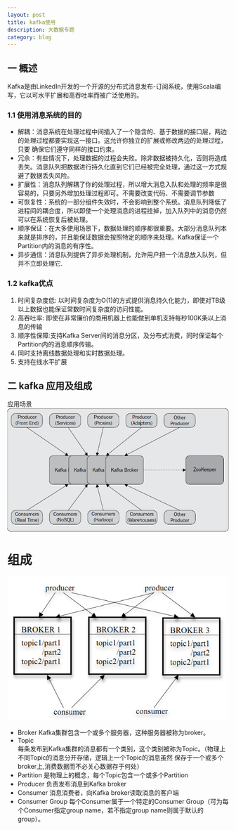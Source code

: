 ```yaml
---
layout: post
title: kafka使用
description: 大数据专题
category: blog
---
```

    
    
## 一 概述

   Kafka是由LinkedIn开发的一个开源的分布式消息发布-订阅系统，使用Scala编写，它以可水平扩展和高吞吐率而被广泛使用的。

###  1.1 使用消息系统的目的
 
   + 解耦：消息系统在处理过程中间插入了一个隐含的、基于数据的接口层，两边的处理过程都要实现这一接口。这允许你独立的扩展或修改两边的处理过程，只要  确保它们遵守同样的接口约束。
   + 冗余：有些情况下，处理数据的过程会失败。除非数据被持久化，否则将造成丢失。消息队列把数据进行持久化直到它们已经被完全处理，通过这一方式规避了数据丢失风险。
   + 扩展性：消息队列解耦了你的处理过程，所以增大消息入队和处理的频率是很容易的，只要另外增加处理过程即可。不需要改变代码、不需要调节参数
   + 可恢复性：系统的一部分组件失效时，不会影响到整个系统。消息队列降低了进程间的耦合度，所以即使一个处理消息的进程挂掉，加入队列中的消息仍然可以在系统恢复后被处理。
   + 顺序保证：在大多使用场景下，数据处理的顺序都很重要。大部分消息队列本来就是排序的，并且能保证数据会按照特定的顺序来处理。Kafka保证一个Partition内的消息的有序性。
   + 异步通信：消息队列提供了异步处理机制，允许用户把一个消息放入队列，但并不立即处理它.
   
###  1.2  kafka优点
   
   1. 时间复杂度低: 以时间复杂度为O(1)的方式提供消息持久化能力，即使对TB级以上数据也能保证常数时间复杂度的访问性能。
   2. 高吞吐率: 即使在非常廉价的商用机器上也能做到单机支持每秒100K条以上消息的传输
   3. 顺序性保障:支持Kafka Server间的消息分区，及分布式消费，同时保证每个Partition内的消息顺序传输。
   4. 同时支持离线数据处理和实时数据处理。
   5. 支持在线水平扩展
 
## 二 kafka 应用及组成  
 应用场景    
 ![kafka应用场景](/images/blog/kafka-applysence.png)    

 <h1>组成</h1>    

 ![kafka组成](/images/blog/kafka-consist.png)    
 
 + Broker
    Kafka集群包含一个或多个服务器，这种服务器被称为broker。    
+  Topic    
   每条发布到Kafka集群的消息都有一个类别，这个类别被称为Topic。（物理上不同Topic的消息分开存储，逻辑上一个Topic的消息虽然   保存于一个或多个broker上,消费数据而不必关心数据存于何处）    
+   Partition
  是物理上的概念，每个Topic包含一个或多个Partition       
+   Producer
  负责发布消息到Kafka broker    
+   Consumer
   消息消费者，向Kafka broker读取消息的客户端    
+   Consumer Group
    每个Consumer属于一个特定的Consumer Group（可为每个Consumer指定group name，若不指定group name则属于默认的group）。
    
